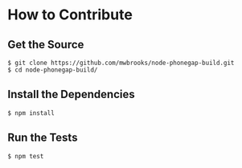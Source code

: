 # How to Contribute

## Get the Source

    $ git clone https://github.com/mwbrooks/node-phonegap-build.git
    $ cd node-phonegap-build/

## Install the Dependencies

    $ npm install

## Run the Tests

    $ npm test

